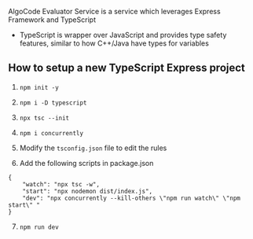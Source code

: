 AlgoCode Evaluator Service is a service which leverages Express Framework and TypeScript

- TypeScript is wrapper over JavaScript and provides type safety features, similar to how C++/Java have types for variables

## How to setup a new TypeScript Express project


1. ```npm init -y```



2. ```npm i -D typescript```


3. ```npx tsc --init```

4. ```npm i concurrently```

5. Modify the `tsconfig.json` file to edit the rules

6. Add the following scripts in package.json

```
{
    "watch": "npx tsc -w",
    "start": "npx nodemon dist/index.js",
    "dev": "npx concurrently --kill-others \"npm run watch\" \"npm start\" "
}
```

7. ```npm run dev```